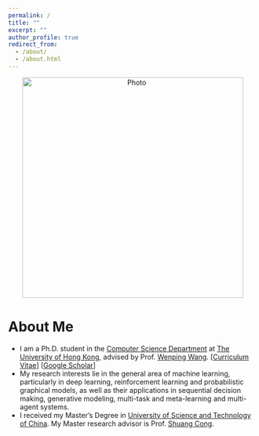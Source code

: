 ```yaml
---
permalink: /
title: ""
excerpt: ""
author_profile: true
redirect_from: 
  - /about/
  - /about.html
---
```


<p align="center">
  <img src="https://huizh.github.io/files/lantaoyu_img.jpg?raw=true" alt="Photo" style="width: 450px;"/> 
</p>

# About Me
* I am a Ph.D. student in the [Computer Science Department](https://www.cs.hku.hk) at [The University of Hong Kong](https://www.hku.hk), advised by Prof. [Wenping Wang](https://www.cs.hku.hk/people/academic-staff/wenping). [[Curriculum Vitae](http://huizh.com/files/huizh_cv.pdf)] [[Google Scholar](https://scholar.google.com.hk/citations?user=9TdxN0MAAAAJ&hl=zh-CN)]
* My research interests lie in the general area of machine learning, particularly in deep learning, reinforcement learning and probabilistic graphical models, as well as their applications in sequential decision making, generative modeling, multi-task and meta-learning and multi-agent systems.
* I received my Master’s Degree in [University of Science and Technology of China](http://en.ustc.edu.cn). My Master research advisor is Prof. [Shuang Cong](https://scholar.google.com.hk/citations?hl=en&user=2oPsqNQAAAAJ&view_op=list_works).
